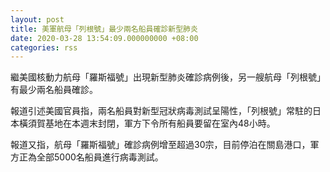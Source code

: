 ```yaml
---
layout: post
title: 美軍航母「列根號」最少兩名船員確診新型肺炎
date: 2020-03-28 13:54:09.000000000 +08:00
categories: rss
---
```


繼美國核動力航母「羅斯福號」出現新型肺炎確診病例後，另一艘航母「列根號」有最少兩名船員確診。

報道引述美國官員指，兩名船員對新型冠狀病毒測試呈陽性，「列根號」常駐的日本橫須賀基地在本週末封閉，軍方下令所有船員要留在室內48小時。

報道又指，航母「羅斯福號」確診病例增至超過30宗，目前停泊在關島港口，軍方正為全部5000名船員進行病毒測試。
